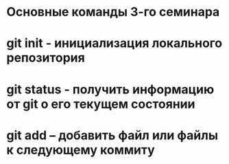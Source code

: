 # Основные команды 3-го семинара

# git init - инициализация локального репозитория

# git status - получить информацию от git о его текущем состоянии

# git add – добавить файл или файлы к следующему коммиту
